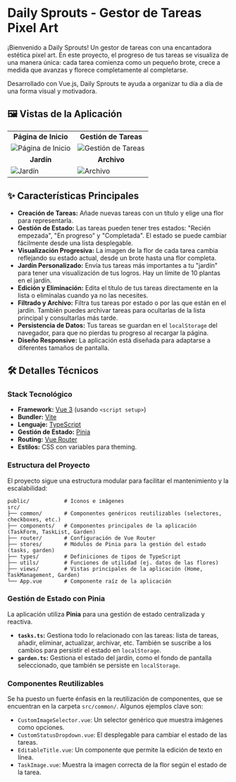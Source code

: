 # Daily Sprouts - Gestor de Tareas Pixel Art

¡Bienvenido a Daily Sprouts! Un gestor de tareas con una encantadora estética pixel art. En este proyecto, el progreso de tus tareas se visualiza de una manera única: cada tarea comienza como un pequeño brote, crece a medida que avanzas y florece completamente al completarse.

Desarrollado con Vue.js, Daily Sprouts te ayuda a organizar tu día a día de una forma visual y motivadora.

## 🖼️ Vistas de la Aplicación

<table>
  <tr>
    <td align="center"><strong>Página de Inicio</strong></td>
    <td align="center"><strong>Gestión de Tareas</strong></td>
  </tr>
  <tr>
    <td><img src="/DailySprout/public/screenshots/home.png" alt="Página de Inicio"></td>
    <td><img src="/DailySprout/public/screenshots/task-list.png" alt="Gestión de Tareas"></td>
  </tr>
  <tr>
    <td align="center"><strong>Jardín</strong></td>
    <td align="center"><strong>Archivo</strong></td>
  </tr>
  <tr>
    <td><img src="/DailySprout/public/screenshots/garden.png" alt="Jardín"></td>
    <td><img src="/DailySprout/public/screenshots/archive.png" alt="Archivo"></td>
  </tr>
</table>

## ✨ Características Principales

- **Creación de Tareas:** Añade nuevas tareas con un título y elige una flor para representarla.
- **Gestión de Estado:** Las tareas pueden tener tres estados: "Recién empezada", "En progreso" y "Completada". El estado se puede cambiar fácilmente desde una lista desplegable.
- **Visualización Progresiva:** La imagen de la flor de cada tarea cambia reflejando su estado actual, desde un brote hasta una flor completa.
- **Jardín Personalizado:** Envía tus tareas más importantes a tu "jardín" para tener una visualización de tus logros. Hay un límite de 10 plantas en el jardín.
- **Edición y Eliminación:** Edita el título de tus tareas directamente en la lista o elimínalas cuando ya no las necesites.
- **Filtrado y Archivo:** Filtra tus tareas por estado o por las que están en el jardín. También puedes archivar tareas para ocultarlas de la lista principal y consultarlas más tarde.
- **Persistencia de Datos:** Tus tareas se guardan en el `localStorage` del navegador, para que no pierdas tu progreso al recargar la página.
- **Diseño Responsive:** La aplicación está diseñada para adaptarse a diferentes tamaños de pantalla.

## 🛠️ Detalles Técnicos

### Stack Tecnológico

- **Framework:** [Vue 3](https://vuejs.org/) (usando `<script setup>`)
- **Bundler:** [Vite](https://vitejs.dev/)
- **Lenguaje:** [TypeScript](https://www.typescriptlang.org/)
- **Gestión de Estado:** [Pinia](https://pinia.vuejs.org/)
- **Routing:** [Vue Router](https://router.vuejs.org/)
- **Estilos:** CSS con variables para theming.

### Estructura del Proyecto

El proyecto sigue una estructura modular para facilitar el mantenimiento y la escalabilidad:

```
public/           # Iconos e imágenes
src/
├── common/       # Componentes genéricos reutilizables (selectores, checkboxes, etc.)
├── components/   # Componentes principales de la aplicación (TaskForm, TaskList, Garden)
├── router/       # Configuración de Vue Router
├── stores/       # Módulos de Pinia para la gestión del estado (tasks, garden)
├── types/        # Definiciones de tipos de TypeScript
├── utils/        # Funciones de utilidad (ej. datos de las flores)
├── views/        # Vistas principales de la aplicación (Home, TaskManagement, Garden)
└── App.vue       # Componente raíz de la aplicación
```

### Gestión de Estado con Pinia

La aplicación utiliza **Pinia** para una gestión de estado centralizada y reactiva.

- **`tasks.ts`:** Gestiona todo lo relacionado con las tareas: lista de tareas, añadir, eliminar, actualizar, archivar, etc. También se suscribe a los cambios para persistir el estado en `localStorage`.
- **`garden.ts`:** Gestiona el estado del jardín, como el fondo de pantalla seleccionado, que también se persiste en `localStorage`.

### Componentes Reutilizables

Se ha puesto un fuerte énfasis en la reutilización de componentes, que se encuentran en la carpeta `src/common/`. Algunos ejemplos clave son:

- `CustomImageSelector.vue`: Un selector genérico que muestra imágenes como opciones.
- `CustomStatusDropdown.vue`: El desplegable para cambiar el estado de las tareas.
- `EditableTitle.vue`: Un componente que permite la edición de texto en línea.
- `TaskImage.vue`: Muestra la imagen correcta de la flor según el estado de la tarea.
